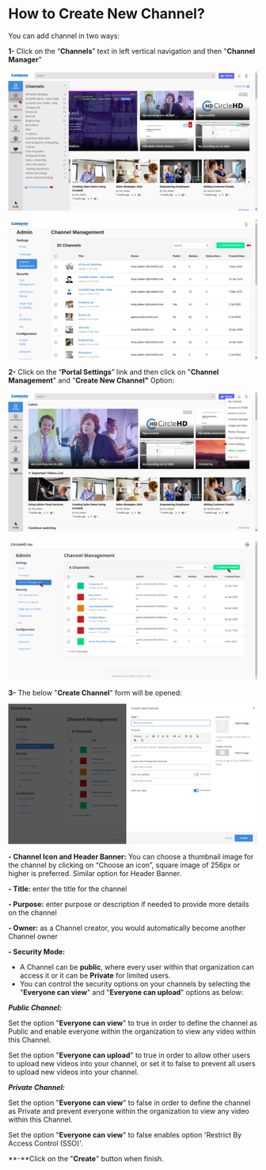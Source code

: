 # How to Create New Channel?

You can add channel in two ways:

**1-** Click on the “**Channels**” text in left vertical navigation and then "**Channel Manager**"

![](../.gitbook/assets/create-channel2%20%282%29.png)

![](../.gitbook/assets/create-channel3.png)

**2-** Click on the “**Portal Settings**” link and then click on "**Channel Management**" and "**Create New Channel"** Option:

![](../.gitbook/assets/portal-settings.png)

![](../.gitbook/assets/create-channel3%20%281%29.png)

**3-** The below "**Create Channel**" form will be opened:

![](../.gitbook/assets/create-channel4.png)

**- Channel Icon and Header Banner:** You can choose a thumbnail image for the channel by clicking on “Choose an icon”, square image of 256px or higher is preferred. Similar option for Header Banner.

**- Title:** enter the title for the channel 

**- Purpose:** enter purpose or description if needed to provide more details on the channel 

**- Owner:** as a Channel creator, you would automatically become another Channel owner 

**- Security Mode:** 

* A Channel can be **public**, where every user within that organization can access it or it can be **Private** for limited users. 
* You can control the security options on your channels by selecting the "**Everyone can view**" and "**Everyone can upload**" options as below:

_**Public Channel:**_ 

Set the option "**Everyone can view**" to true in order to define the channel as Public and enable everyone within the organization to view any video within this Channel. 

Set the option "**Everyone can upload**" to true in order to allow other users to upload new videos into your channel, or set it to false to prevent all users to upload new videos into your channel.

_**Private Channel:**_ 

Set the option "**Everyone can view**" to false in order to define the channel as Private and prevent everyone within the organization to view any video within this Channel. 

Set the option "**Everyone can view**" to false enables option 'Restrict By Access Control \(SSO\)'. 

**-**Click on the "**Create**" button when finish.


